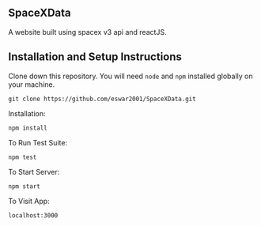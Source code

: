 ## SpaceXData  

A website built using spacex v3 api and reactJS.

## Installation and Setup Instructions

Clone down this repository. You will need `node` and `npm` installed globally on your machine.  

`git clone https://github.com/eswar2001/SpaceXData.git`

Installation:

`npm install`  

To Run Test Suite:  

`npm test`  

To Start Server:

`npm start`  

To Visit App:

`localhost:3000`  
